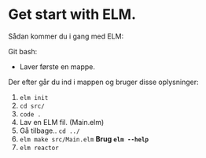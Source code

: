 # Get start with ELM.

Sådan kommer du i gang med ELM:

Git bash:
- Laver første en mappe.

Der efter går du ind i mappen og bruger disse oplysninger:
1. `elm init`
2. `cd src/`
3. `code .`
4. Lav en ELM fil. (Main.elm)
5. Gå tilbage.. `cd ../`
6. `elm make src/Main.elm`
**Brug `elm --help`**
7. `elm reactor`
